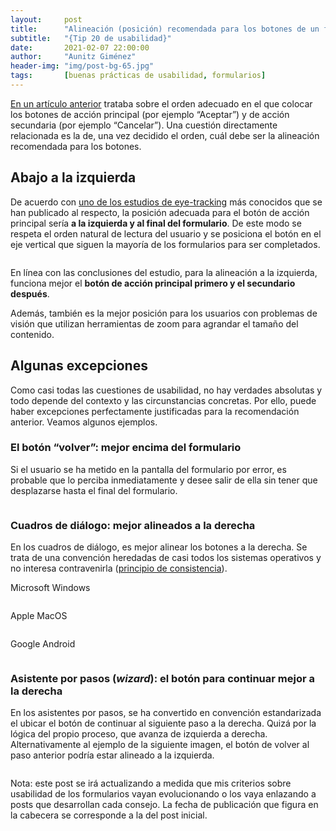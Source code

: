 ```yaml
---
layout:     post
title:      "Alineación (posición) recomendada para los botones de un formulario"
subtitle:   "{Tip 20 de usabilidad}"
date:       2021-02-07 22:00:00
author:     "Aunitz Giménez"
header-img: "img/post-bg-65.jpg"
tags:       [buenas prácticas de usabilidad, formularios]
---
```


<p><a href="{{ site.baseurl }}{% post_url 2020-02-20-tip-18-botones-aceptar-cancelar-orden %}">En un artículo anterior</a> trataba sobre el orden adecuado en el que colocar los botones de acción principal (por ejemplo “Aceptar”) y de acción secundaria (por ejemplo “Cancelar”). Una cuestión directamente relacionada es la de, una vez decidido el orden, cuál debe ser la alineación recomendada para los botones.</p>

<h2>Abajo a la izquierda</h2>
<p>De acuerdo con <a href="https://www.lukew.com/ff/entry.asp?571" target="_blank" rel="noopener noreferrer">uno de los estudios de eye-tracking</a> más conocidos que se han publicado al respecto, la posición adecuada para el botón de acción principal sería <strong>a la izquierda y al final del formulario</strong>. De este modo se respeta el orden natural de lectura del usuario y se posiciona el botón en el eje vertical que siguen la mayoría de los formularios para ser completados.</p>

<p><img src="{{ site.baseurl }}/img/alineacion-botones-formulario-01.png" loading="lazy" alt=""></p>

<p>En línea con las conclusiones del estudio, para la alineación a la izquierda, funciona mejor el <strong>botón de acción principal primero y el secundario después</strong>.</p>

<p>Además, también es la mejor posición para los usuarios con problemas de visión que utilizan herramientas de zoom para agrandar el tamaño del contenido.</p>

<h2>Algunas excepciones</h2>
<p>Como casi todas las cuestiones de usabilidad, no hay verdades absolutas y todo depende del contexto y las circunstancias concretas. Por ello, puede haber excepciones perfectamente justificadas para la recomendación anterior. Veamos algunos ejemplos.</p>

<h3>El botón “volver”: mejor encima del formulario</h3>
<p>Si el usuario se ha metido en la pantalla del formulario por error, es probable que lo perciba inmediatamente y desee salir de ella sin tener que desplazarse hasta el final del formulario.</p>

<p><img src="{{ site.baseurl }}/img/alineacion-botones-formulario-02.png" loading="lazy" alt=""></p>

<h3>Cuadros de diálogo: mejor alineados a la derecha</h3>
<p>En los cuadros de diálogo, es mejor alinear los botones a la derecha. Se trata de una convención heredadas de casi todos los sistemas operativos y no interesa contravenirla (<a href="{{ site.baseurl }}{% post_url 2017-01-18-principios-usabilidad %}">principio de consistencia</a>).</p>

<p>Microsoft Windows</p>
<p><img src="{{ site.baseurl }}/img/botones-aceptar-cancelar-orden-03.png" loading="lazy" alt=""></p>

<p>Apple MacOS</p>
<p><img src="{{ site.baseurl }}/img/botones-aceptar-cancelar-orden-04.png" loading="lazy" alt=""></p>

<p>Google Android</p>
<p><img src="{{ site.baseurl }}/img/botones-aceptar-cancelar-orden-05.png" loading="lazy" alt=""></p>

<h3>Asistente por pasos (<em>wizard</em>): el botón para continuar mejor a la derecha</h3>
<p>En los asistentes por pasos, se ha convertido en convención estandarizada el ubicar el botón de continuar al siguiente paso a la derecha. Quizá por la lógica del propio proceso, que avanza de izquierda a derecha. Alternativamente al ejemplo de la siguiente imagen, el botón de volver al paso anterior podría estar alineado a la izquierda.</p>

<p><img src="{{ site.baseurl }}/img/alineacion-botones-formulario-03.png" loading="lazy" alt=""></p>

<p class="small">Nota: este post se irá actualizando a medida que mis criterios sobre usabilidad de los formularios vayan evolucionando o los vaya enlazando a posts que desarrollan cada consejo. La fecha de publicación que figura en la cabecera se corresponde a la del post inicial.</p>
